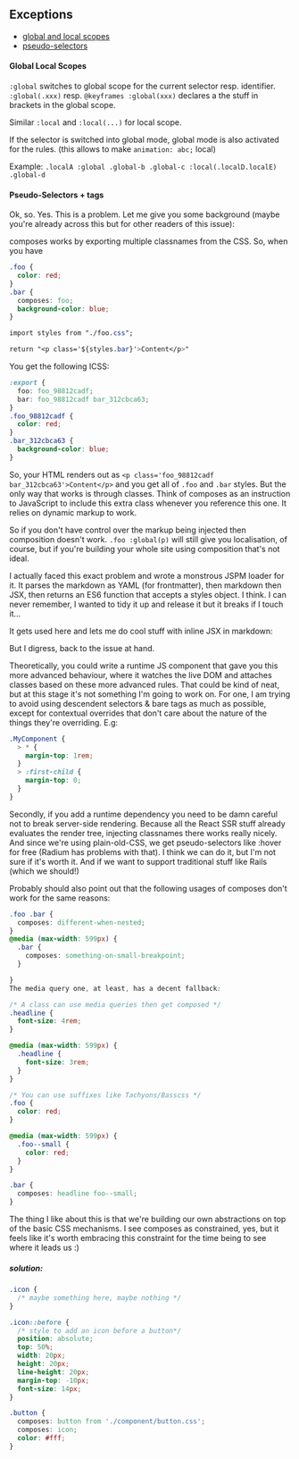 ## Exceptions

+ [global and local scopes](#Global-Local-scopes)
+ [pseudo-selectors](#pseudo-selectors-+-tags)

#### Global Local Scopes
`:global` switches to global scope for the current selector resp. identifier. `:global(.xxx)` resp. `@keyframes :global(xxx)` declares a the stuff in brackets in the global scope.

Similar `:local` and `:local(...)` for local scope.

If the selector is switched into global mode, global mode is also activated for the rules. (this allows to make `animation: abc;` local)

Example: `.localA :global .global-b .global-c :local(.localD.localE) .global-d`

#### Pseudo-Selectors + tags
Ok, so. Yes. This is a problem. Let me give you some background (maybe you're already across this but for other readers of this issue):

composes works by exporting multiple classnames from the CSS. So, when you have

```css
.foo {
  color: red;
}
.bar {
  composes: foo;
  background-color: blue;
}

import styles from "./foo.css";

return "<p class='${styles.bar}'>Content</p>"
```

You get the following ICSS:

```css
:export {
  foo: foo_98812cadf;
  bar: foo_98812cadf bar_312cbca63;
}
.foo_98812cadf {
  color: red;
}
.bar_312cbca63 {
  background-color: blue;
}
```

So, your HTML renders out as `<p class='foo_98812cadf bar_312cbca63'>Content</p>` and you get all of `.foo` and `.bar` styles. But the only way that works is through classes. Think of composes as an instruction to JavaScript to include this extra class whenever you reference this one. It relies on dynamic markup to work.

So if you don't have control over the markup being injected then composition doesn't work.
`.foo :global(p)` will still give you localisation, of course, but if you're building your whole site using composition that's not ideal.

I actually faced this exact problem and wrote a monstrous JSPM loader for it. It parses the markdown as YAML (for frontmatter), then markdown then JSX, then returns an ES6 function that accepts a styles object. I think. I can never remember, I wanted to tidy it up and release it but it breaks if I touch it...

It gets used here and lets me do cool stuff with inline JSX in markdown:

But I digress, back to the issue at hand.

Theoretically, you could write a runtime JS component that gave you this more advanced behaviour, where it watches the live DOM and attaches classes based on these more advanced rules. That could be kind of neat, but at this stage it's not something I'm going to work on. For one, I am trying to avoid using descendent selectors & bare tags as much as possible, except for contextual overrides that don't care about the nature of the things they're overriding. E.g:

```css
.MyComponent {
  > * {
    margin-top: 1rem;
  }
  > :first-child {
    margin-top: 0;
  }
}
```

Secondly, if you add a runtime dependency you need to be damn careful not to break server-side rendering. Because all the React SSR stuff already evaluates the render tree, injecting classnames there works really nicely. And since we're using plain-old-CSS, we get pseudo-selectors like :hover for free (Radium has problems with that). I think we can do it, but I'm not sure if it's worth it. And if we want to support traditional stuff like Rails (which we should!)

Probably should also point out that the following usages of composes don't work for the same reasons:

```css
.foo .bar {
  composes: different-when-nested;
}
@media (max-width: 599px) {
  .bar {
    composes: something-on-small-breakpoint;
  }

}
The media query one, at least, has a decent fallback:

/* A class can use media queries then get composed */
.headline {
  font-size: 4rem;
}

@media (max-width: 599px) {
  .headline {
    font-size: 3rem;
  }
}

/* You can use suffixes like Tachyons/Basscss */
.foo {
  color: red;
}

@media (max-width: 599px) {
  .foo--small {
    color: red;
  }
}

.bar {
  composes: headline foo--small;
}
```

The thing I like about this is that we're building our own abstractions on top of the basic CSS mechanisms. I see composes as constrained, yes, but it feels like it's worth embracing this constraint for the time being to see where it leads us :)

##### solution:
```css
.icon {
  /* maybe something here, maybe nothing */
}

.icon::before {
  /* style to add an icon before a button*/
  position: absolute;
  top: 50%;
  width: 20px;
  height: 20px;
  line-height: 20px;
  margin-top: -10px;
  font-size: 14px;
}

.button {
  composes: button from './component/button.css';
  composes: icon;
  color: #fff;
}
````
